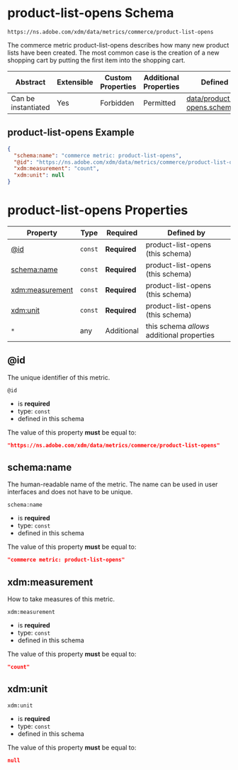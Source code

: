 
# product-list-opens Schema

```
https://ns.adobe.com/xdm/data/metrics/commerce/product-list-opens
```

The commerce metric product-list-opens describes how many new product lists have been created. The most common case is the creation of a new shopping cart by putting the first item into the shopping cart.

| Abstract | Extensible | Custom Properties | Additional Properties | Defined In |
|----------|------------|-------------------|-----------------------|------------|
| Can be instantiated | Yes | Forbidden | Permitted | [data/product-list-opens.schema.json](data/product-list-opens.schema.json) |

## product-list-opens Example
```json
{
  "schema:name": "commerce metric: product-list-opens",
  "@id": "https://ns.adobe.com/xdm/data/metrics/commerce/product-list-opens",
  "xdm:measurement": "count",
  "xdm:unit": null
}
```

# product-list-opens Properties

| Property | Type | Required | Defined by |
|----------|------|----------|------------|
| [@id](#@id) | `const` | **Required** | product-list-opens (this schema) |
| [schema:name](#schemaname) | `const` | **Required** | product-list-opens (this schema) |
| [xdm:measurement](#xdmmeasurement) | `const` | **Required** | product-list-opens (this schema) |
| [xdm:unit](#xdmunit) | `const` | **Required** | product-list-opens (this schema) |
| `*` | any | Additional | this schema *allows* additional properties |

## @id

The unique identifier of this metric.

`@id`
* is **required**
* type: `const`
* defined in this schema

The value of this property **must** be equal to:

```json
"https://ns.adobe.com/xdm/data/metrics/commerce/product-list-opens"
```





## schema:name

The human-readable name of the metric. The name can be used in user interfaces and does not have to be unique.

`schema:name`
* is **required**
* type: `const`
* defined in this schema

The value of this property **must** be equal to:

```json
"commerce metric: product-list-opens"
```





## xdm:measurement

How to take measures of this metric.

`xdm:measurement`
* is **required**
* type: `const`
* defined in this schema

The value of this property **must** be equal to:

```json
"count"
```





## xdm:unit


`xdm:unit`
* is **required**
* type: `const`
* defined in this schema

The value of this property **must** be equal to:

```json
null
```




